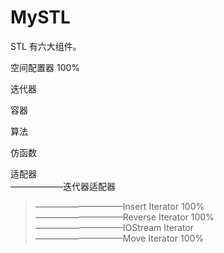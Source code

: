 # MySTL
STL 有六大组件。

空间配置器 100%

迭代器

容器

算法

仿函数

适配器  
——————迭代器适配器  
>——————————Insert Iterator    100%  
>——————————Reverse Iterator   100%  
>——————————IOStream Iterator  
>——————————Move Iterator      100%  


